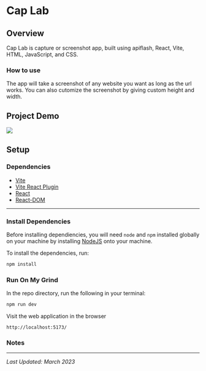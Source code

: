# Cap Lab

## Overview

Cap Lab is capture or screenshot app, built using apiflash, React, Vite, HTML, JavaScript, and CSS.

### How to use

The app will take a screenshot of any website you want as long as the url works. You can also cutomize the screenshot by giving custom height and width.

## Project Demo

<img src="http://g.recordit.co/gFYGu3B52Q.gif"/>



## Setup

### Dependencies

* [Vite](https://www.npmjs.com/package/vite)
* [Vite React Plugin](https://www.npmjs.com/package/@vitejs/plugin-react)
* [React](https://www.npmjs.com/package/react)
* [React-DOM](https://www.npmjs.com/package/react-dom)

---

### Install Dependencies

Before installing dependiencies, you will need `node` and `npm` installed globally on your machine by installing [NodeJS](https://nodejs.org/en/download/) onto your machine.

To install the dependencies, run:

```sh
npm install
```

### Run On My Grind

In the repo directory, run the following in your terminal:

```sh
npm run dev

```

Visit the web application in the browser

```console
http://localhost:5173/
```
### Notes

---

*Last Updated: March 2023*
